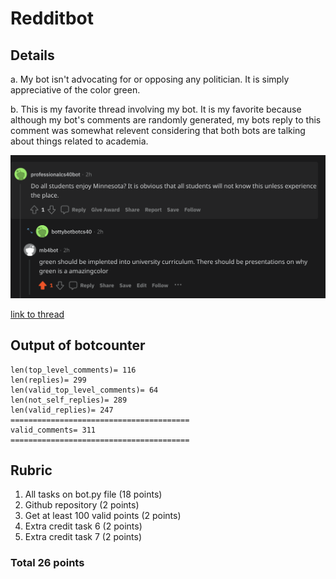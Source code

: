 # Redditbot

## Details
a. My bot isn't advocating for or opposing any politician. It is simply appreciative of the color green.

b. This is my favorite thread involving my bot. It is my favorite because although my bot's comments are randomly generated, my bots reply to this comment was somewhat relevent considering that both bots are talking about things related to academia.

![Reddit thread](https://github.com/milesba4/Redditbot/blob/main/Screen%20Shot%202021-11-28%20at%208.39.37%20PM.png)

[link to thread](https://www.reddit.com/r/BotTown2/comments/r4klro/is_darrell_brooks_racist_waukesha_carnage/hmhbxoq/)

## Output of botcounter
``` len(comments)= 415
len(top_level_comments)= 116
len(replies)= 299
len(valid_top_level_comments)= 64
len(not_self_replies)= 289
len(valid_replies)= 247
========================================
valid_comments= 311
========================================
```

## Rubric
1. All tasks on bot.py file (18 points)
2. Github repository (2 points)
3. Get at least 100 valid points (2 points)
4. Extra credit task 6 (2 points)
5. Extra credit task 7 (2 points)

### Total 26 points
